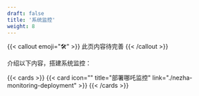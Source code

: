 ```yaml
---
draft: false
title: '系统监控'
weight: 8
---
```


{{< callout emoji="🛠" >}}
  此页内容待完善
{{< /callout >}}

介绍以下内容，搭建系统监控：

{{< cards >}}
  {{< card icon="" title="部署哪吒监控" link="./nezha-monitoring-deployment" >}}
{{< /cards >}}
